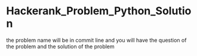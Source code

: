 


# Hackerank_Problem_Python_Solution
the problem name will be in commit line and you will have the question of the problem and the solution of the problem 



